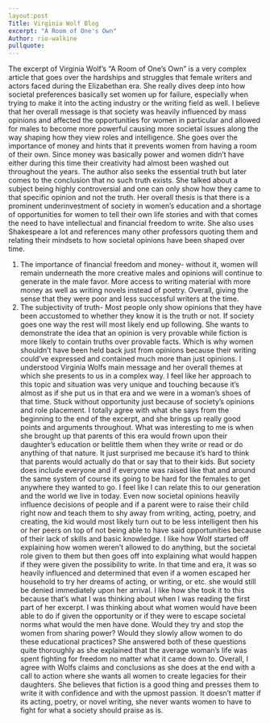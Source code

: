 ```yaml
---
layout:post
Title: Virginia Wolf Blog
excerpt: "A Room of One's Own"
Author: rio-walkine
pullquote:
---
```

The excerpt of Virginia Wolf’s “A Room of One’s Own” is a very complex article that goes over the hardships and struggles that female writers and actors faced during the Elizabethan era. She really dives deep into how societal preferences basically set women up for failure, especially when trying to make it into the acting industry or the writing field as well. I believe that her overall message is that society was heavily influenced by mass opinions and affected the opportunities for women in particular and allowed for males to become more powerful causing more societal issues along the way shaping how they view roles and intelligence. She goes over the importance of money and hints that it prevents women from having a room of their own. Since money was basically power and women didn’t have either during this time their creativity had almost been washed out throughout the years. The author also seeks the essential truth but later comes to the conclusion that no such truth exists. She talked about a subject being highly controversial and one can only show how they came to that specific opinion and not the truth. Her overall thesis is that there is a prominent underinvestment of society in women’s education and a shortage of opportunities for women to tell their own life stories and with that comes the need to have intellectual and financial freedom to write. She also uses Shakespeare a lot and references many other professors quoting them and relating their mindsets to how societal opinions have been shaped over time. 
1.	The importance of financial freedom and money- without it, women will remain underneath the more creative males and opinions will continue to generate in the male favor. More access to writing material with more money as well as writing novels instead of poetry. Overall, giving the sense that they were poor and less successful writers at the time.
2.	The subjectivity of truth- Most people only show opinions that they have been accustomed to whether they know it is the truth or not. If society goes one way the rest will most likely end up following. She wants to demonstrate the idea that an opinion is very provable while fiction is more likely to contain truths over provable facts. Which is why women shouldn’t have been held back just from opinions because their writing could’ve expressed and contained much more than just opinions.
I understood Virginia Wolfs main message and her overall themes at which she presents to us in a complex way. I feel like her approach to this topic and situation was very unique and touching because it’s almost as if she put us in that era and we were in a woman’s shoes of that time. Stuck without opportunity just because of society’s opinions and role placement. I totally agree with what she says from the beginning to the end of the excerpt, and she brings up really good points and arguments throughout. What was interesting to me is when she brought up that parents of this era would frown upon their daughter’s education or belittle them when they write or read or do anything of that nature. It just surprised me because it’s hard to think that parents would actually do that or say that to their kids. But society does include everyone and if everyone was raised like that and around the same system of course its going to be hard for the females to get anywhere they wanted to go. I feel like I can relate this to our generation and the world we live in today. Even now societal opinions heavily influence decisions of people and if a parent were to raise their child right now and teach them to shy away from writing, acting, poetry, and creating, the kid would most likely turn out to be less intelligent then his or her peers on top of not being able to have said opportunities because of their lack of skills and basic knowledge. I like how Wolf started off explaining how women weren’t allowed to do anything, but the societal role given to them but then goes off into explaining what would happen if they were given the possibility to write. In that time and era, it was so heavily influenced and determined that even if a women escaped her household to try her dreams of acting, or writing, or etc. she would still be denied immediately upon her arrival. I like how she took it to this because that’s what I was thinking about when I was reading the first part of her excerpt. I was thinking about what women would have been able to do if given the opportunity or if they were to escape societal norms what would the men have done. Would they try and stop the women from sharing power? Would they slowly allow women to do these educational practices? She answered both of these questions quite thoroughly as she explained that the average woman’s life was spent fighting for freedom no matter what it came down to. Overall, I agree with Wolfs claims and conclusions as she does at the end with a call to action where she wants all women to create legacies for their daughters. She believes that fiction is a good thing and presses them to write it with confidence and with the upmost passion. It doesn’t matter if its acting, poetry, or novel writing, she never wants women to have to fight for what a society should praise as is. 



